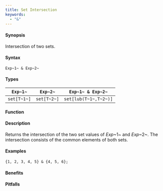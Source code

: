 ```yaml
---
title: Set Intersection
keywords:
  - "&"
---
```


#### Synopsis

Intersection of two sets.

#### Syntax

`Exp~1~ & Exp~2~`

#### Types


| `Exp~1~`    |  `Exp~2~`      | `Exp~1~ & Exp~2~`      |
| --- | --- | --- |
| `set[T~1~]` |  `set[T~2~]`   | `set[lub(T~1~,T~2~)]`  |


#### Function

#### Description

Returns the intersection of the two set values of _Exp_~1~ and _Exp_~2~.
The intersection consists of the common elements of both sets.

#### Examples

```rascal-shell
{1, 2, 3, 4, 5} & {4, 5, 6};
```

#### Benefits

#### Pitfalls

